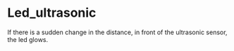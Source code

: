# Led_ultrasonic
If there is a sudden change in the distance, in front of the ultrasonic sensor, the led glows.
